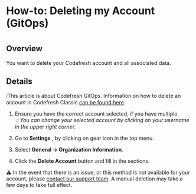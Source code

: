 # How-to: Deleting my Account (GitOps)

#

## Overview

You want to delete your Codefresh account and all associated data.

## Details

❕This article is about Codefresh GitOps. Information on how to delete an
account in Codefresh Classic [can be found
here](https://support.codefresh.io/hc/en-us/articles/360015103880).

  1. Ensure you have the correct account selected, if you have multiple.  
 _💡 You can change your selected account by clicking on your username in the
upper right corner._

  2. Go to **Settings** , by clicking on gear icon in the top menu.
  3. Select **General → Organization Information**.
  4. Click the **Delete Account** button and fill in the sections.

⚠️ In the event that there is an issue, or this method is not available for
your account, please [contact our support
team](https://support.codefresh.io/hc/en-us/requests/new). A manual deletion
may take a few days to take full effect.

